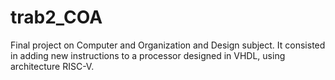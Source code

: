 # trab2_COA

Final project on Computer and Organization and Design subject. It consisted in adding new instructions to a processor designed in VHDL, using architecture RISC-V.
